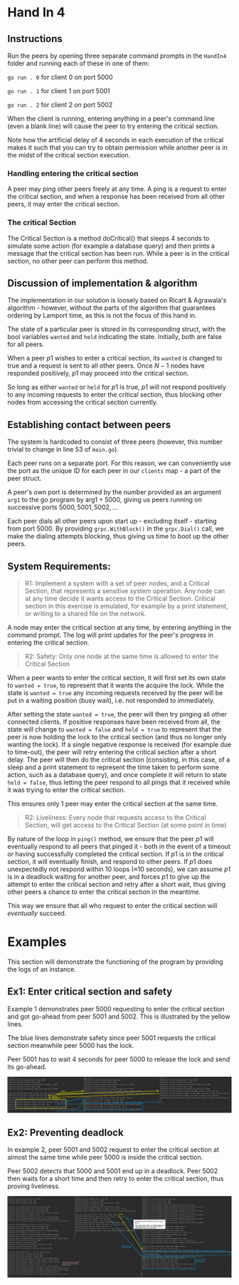 # Hand In 4

## Instructions

Run the peers by opening three separate command prompts in the `HandIn4` folder and running each of these in one of them:

`go run . 0` for client 0 on port 5000

`go run . 1` for client 1 on port 5001

`go run . 2` for client 2 on port 5002

When the client is running, entering anything in a peer's command line (even a blank line) will cause the peer to try entering the critical section. 

Note how the artificial delay of 4 seconds in each execution of the critical makes it such that you can try to obtain permission while another peer is in the midst of the critical section execution.

### Handling entering the critical section

A peer may ping other peers freely at any time. A ping is a request to enter the critical section, and when a response has been received from all other peers, it may enter the critical section. 

### The critical Section

The Critical Section is a method doCritical() that sleeps 4 seconds to simulate some action (for example a database query) and then prints a message that the critical section has been run. While a peer is in the critical section, no other peer can perform this method. 

## Discussion of implementation & algorithm

The implementation in our solution is loosely based on Ricart & Agrawala's algorithm - however, without the parts of the algorithm that guarantees ordering by Lamport time, as this is not the focus of this hand in. 

The state of a particular peer is stored in its corresponding struct, with the bool variables `wanted` and `held` indicating the state. Initially, both are false for all peers.  

When a peer $p1$ wishes to enter a critical section, its `wanted` is changed to true and a request is sent to all other peers. Once $N-1$ nodes have responded positively, $p1$ may proceed into the critical section. 

So long as either `wanted` or `held` for $p1$ is true, $p1$ will not respond positively to any incoming requests to enter the critical section, thus blocking other nodes from accessing the critical section currently.  

## Establishing contact between peers

The system is hardcoded to consist of three peers (however, this number trivial to change in line 53 of `main.go`). 

Each peer runs on a separate port. For this reason, we can conveniently use the port as the unique ID for each peer in our `clients` map - a part of the peer struct. 

A peer's own port is determined by the number provided as an argument `arg1` to the go program by $\text{arg1}+5000$, giving us peers running on successive ports $5000, 5001, 5002, ...$

Each peer dials all other peers upon start up - excluding itself - starting from port $5000$. By providing `grpc.WithBlock()` in the `grpc.Dial()` call, we make the dialing attempts blocking, thus giving us time to boot up the other peers.

## System Requirements:

> R1: Implement a system with a set of peer nodes, and a Critical Section, that represents a sensitive system operation. Any node can at any time decide it wants access to the Critical Section. Critical section in this exercise is emulated, for example by a print statement, or writing to a shared file on the network.

A node may enter the critical section at any time, by entering anything in the command prompt. The log will print updates for the peer's progress in entering the critical section.

> R2: Safety: Only one node at the same time is allowed to enter the Critical Section

When a peer wants to enter the critical section, it will first set its own state to `wanted = true`, to represent that it wants the acquire the lock. While the state is `wanted = true` any incoming requests received by the peer will be put in a waiting position (busy wait), i.e. not responded to immediately. 

After setting the state `wanted = true`, the peer will then try pinging all other connected clients. 
If positive responses have been received from all, the state will change to `wanted = false` and `held = true` to represent that the peer is now holding the lock to the critical section (and thus no longer only wanting the lock).
If a single negative response is received (for example due to time-out), the peer will retry entering the critical section after a short delay.
The peer will then do the critical section (consisting, in this case, of a sleep and a print statement to represent the time taken to perform some action, such as a database query), and once complete it will return to state `held = false`, thus letting the peer respond to all pings that it received while it was trying to enter the critical section.

This ensures only 1 peer may enter the critical section at the same time.

>  R2: Liveliness: Every node that requests access to the Critical Section, will get access to the Critical Section (at some point in time)

By nature of the loop in `ping()` method, we ensure that the peer $p1$ will eventually respond to all peers that pinged it - both in the event of a timeout or having successfully completed the critical section.
If $p1$ is in the critical section, it will eventually finish, and respond to other peers. If $p1$ does unexpectedly not respond within 10 loops (≈10 seconds), we can assume $p1$ is in a deadlock waiting for another peer, and forces $p1$ to give up the attempt to enter the critical section and retry after a short wait, thus giving other peers a chance to enter the critical section in the meantime.

This way we ensure that all who request to enter the critical section will *eventually* succeed.

# Examples

This section will demonstrate the functioning of the program by providing the logs of an instance.

## Ex1: Enter critical section and safety
Example 1 demonstrates peer 5000 requesting to enter the critical section and got go-ahead from peer 5001 and 5002.
This is illustrated by the yellow lines.

The blue lines demonstrate safety since peer 5001 requests the critical section meanwhile peer 5000 has the lock.

Peer 5001 has to wait 4 seconds for peer 5000 to release the lock and send its go-ahead.

![](assets/pic1.png "ex1")

## Ex2: Preventing deadlock
In example 2, peer 5001 and 5002 request to enter the critical section at almost the same time while peer 5000
is inside the critical section.

Peer 5002 detects that 5000 and 5001 end up in a deadlock. Peer 5002 then waits for a short time and then retry
to enter the critical section, thus proving liveliness.

![](assets/Pic2.png "ex2")